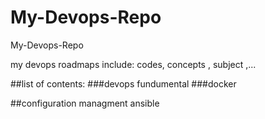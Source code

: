 # My-Devops-Repo
My-Devops-Repo

my devops roadmaps include: codes, concepts , subject ,...

##list of contents:
  ###devops fundumental
  ###docker
  
##configuration managment
  ansible

